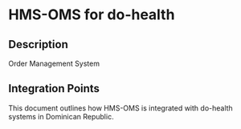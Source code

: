 # HMS-OMS for do-health

## Description

Order Management System

## Integration Points

This document outlines how HMS-OMS is integrated with do-health systems in Dominican Republic.

